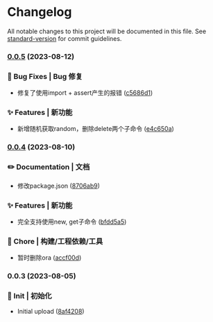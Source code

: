 # Changelog

All notable changes to this project will be documented in this file. See [standard-version](https://github.com/conventional-changelog/standard-version) for commit guidelines.

### [0.0.5](https://github.com/wemsx/everiary/compare/v0.0.4...v0.0.5) (2023-08-12)


### 🐛 Bug Fixes | Bug 修复

* 修复了使用import + assert产生的报错 ([c5686d1](https://github.com/wemsx/everiary/commit/c5686d1e16f3914a35b87a280024c7b4888a4f94))


### ✨ Features | 新功能

* 新增随机获取random，删除delete两个子命令 ([e4c650a](https://github.com/wemsx/everiary/commit/e4c650ab6dc0b2f90446d768b7a53ae147cbcf85))

### [0.0.4](https://github.com/wemsx/everiary/compare/v0.0.3...v0.0.4) (2023-08-10)


### ✏️ Documentation | 文档

* 修改package.json ([8706ab9](https://github.com/wemsx/everiary/commit/8706ab91ec4a518a242c6ae9710067a3728907e8))


### ✨ Features | 新功能

* 完全支持使用new, get子命令 ([bfdd5a5](https://github.com/wemsx/everiary/commit/bfdd5a559f586d5fc369f6edbfca5701429cabb3))


### 🚀 Chore | 构建/工程依赖/工具

* 暂时删除ora ([accf00d](https://github.com/wemsx/everiary/commit/accf00d3cd3235f50e04df3b5dca10f8d71fca92))

### 0.0.3 (2023-08-05)


### 🎉 Init | 初始化

* Initial upload ([8af4208](https://wemsx/wemsx/everiary-cli/commit/8af420835da4a57e74b40764ec243f7185063cac))
